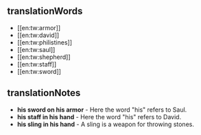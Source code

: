 ## translationWords

* [[en:tw:armor]]
* [[en:tw:david]]
* [[en:tw:philistines]]
* [[en:tw:saul]]
* [[en:tw:shepherd]]
* [[en:tw:staff]]
* [[en:tw:sword]]

## translationNotes

* **his sword on his armor** - Here the word "his" refers to Saul.
* **his staff in his hand** - Here the word "his" refers to David.
* **his sling in his hand** - A sling is a weapon for throwing stones.
